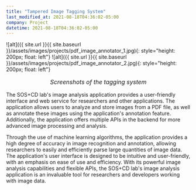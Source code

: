 ```yaml
---
title: "Tampered Image Tagging System"
last_modified_at: 2021-08-18T04:36:02-05:00
company: Project
datetime: 2021-08-18T04:36:02-05:00
---
```


![alt]({{ site.url }}{{ site.baseurl }}/assets/images/projects/pdf_image_annotator_1.jpg){: style="height: 200px; float: left"}
![alt]({{ site.url }}{{ site.baseurl }}/assets/images/projects/pdf_image_annotator_2.jpg){: style="height: 200px; float: left"}

<p style="text-align: center; font-size: 16px"><i>Screenshots of the tagging system</i></p>

The SOS+CD lab's image analysis application provides a user-friendly interface and web service for researchers and other applications. The application allows users to analyze and store images from a PDF file, as well as annotate these images using the application's annotation feature. Additionally, the application offers multiple APIs in the backend for more advanced image processing and analysis.

Through the use of machine learning algorithms, the application provides a high degree of accuracy in image recognition and annotation, allowing researchers to easily and efficiently parse large quantities of image data. The application's user interface is designed to be intuitive and user-friendly, with an emphasis on ease of use and efficiency. With its powerful image analysis capabilities and flexible APIs, the SOS+CD lab's image analysis application is an invaluable tool for researchers and developers working with image data.
